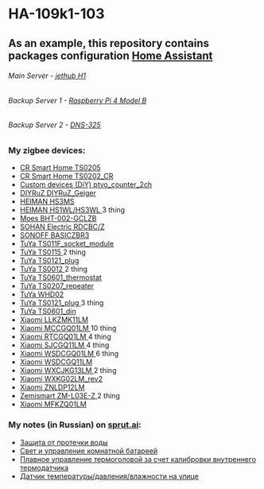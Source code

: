 # HA-109k1-103
## As an example, this repository contains packages configuration [Home Assistant](https://www.home-assistant.io/)
######  Main Server - [jethub H1](http://jethome.ru/jethub-h1)
######  Backup Server 1 - [Raspberry Pi 4 Model B](https://www.raspberrypi.com/products/raspberry-pi-4-model-b/)
######  Backup Server 2 - [DNS-325](https://www.dlink.ru/ru/products/120/1400.html)
### My zigbee devices:
+	[CR Smart Home	TS0205](https://www.zigbee2mqtt.io/devices/TS0205.html#cr%2520smart%2520home-ts0205)
+	[	CR Smart Home	TS0202_CR	](https://www.zigbee2mqtt.io/devices/TS0202_CR.html#cr%2520smart%2520home-ts0202_cr)
+	[	Custom devices (DiY)	ptvo_counter_2ch	](https://modkam.ru/2021/04/29/schetchik-impulsov-zigbee/?fbclid=IwAR1DVzTK6l4qRMhy-OLhXQB5pr0baGxdv0i2v1ujYfZN43Cj7xN57Fk7p0I)
+	[	DIYRuZ	DIYRuZ_Geiger	](https://modkam.ru/2020/06/05/indikator-radioaktivnosti-zigbee/)
+	[	HEIMAN	HS3MS	](https://www.zigbee2mqtt.io/devices/HS3MS.html#heiman-hs3ms)
+	[	HEIMAN	HS1WL/HS3WL	](https://www.zigbee2mqtt.io/devices/HS1WL_HS3WL.html#heiman-hs1wl%252Fhs3wl) 3 thing
+	[	Moes	BHT-002-GCLZB	](https://www.zigbee2mqtt.io/devices/BHT-002-GCLZB.html#moes-bht-002-gclzb)
+	[	SOHAN Electric	RDCBC/Z	](https://www.zigbee2mqtt.io/devices/RDCBC_Z.html#sohan%2520electric-rdcbc%252Fz)
+	[	SONOFF	BASICZBR3	](https://www.zigbee2mqtt.io/devices/BASICZBR3.html#sonoff-basiczbr3)
+	[	TuYa	TS011F_socket_module	](https://www.zigbee2mqtt.io/devices/TS011F_socket_module.html#tuya-ts011f_socket_module)
+	[	TuYa	TS0115	](https://www.zigbee2mqtt.io/devices/TS0115.html#tuya-ts0115) 2 thing
+	[	TuYa	TS0121_plug	](https://www.zigbee2mqtt.io/devices/TS0121_plug.html#tuya-ts0121_plug)
+	[	TuYa	TS0012	](https://www.zigbee2mqtt.io/devices/TS0012.html#tuya-ts0012) 2 thing
+	[	TuYa	TS0601_thermostat	](https://www.zigbee2mqtt.io/devices/TS0601_thermostat.html#tuya-ts0601_thermostat)
+	[	TuYa	TS0207_repeater	](https://www.zigbee2mqtt.io/devices/TS0207_repeater.html#tuya-ts0207_repeater)
+	[	TuYa	WHD02	](https://www.zigbee2mqtt.io/devices/WHD02.html#tuya-whd02)
+	[	TuYa	TS0121_plug	](https://www.zigbee2mqtt.io/devices/TS0121_plug.html#tuya-ts0121_plug) 3 thing
+	[	TuYa	TS0601_din	](https://www.zigbee2mqtt.io/devices/TS0601_din.html#tuya-ts0601_din)
+	[	Xiaomi	LLKZMK11LM	](https://www.zigbee2mqtt.io/devices/LLKZMK11LM.html#xiaomi-llkzmk11lm)
+	[	Xiaomi	MCCGQ01LM	](https://www.zigbee2mqtt.io/devices/MCCGQ01LM.html#xiaomi-mccgq01lm) 10 thing
+	[	Xiaomi	RTCGQ01LM	](https://www.zigbee2mqtt.io/devices/RTCGQ01LM.html#xiaomi-rtcgq01lm) 4 thing
+	[	Xiaomi	SJCGQ11LM	](https://www.zigbee2mqtt.io/devices/SJCGQ11LM.html#xiaomi-sjcgq11lm) 4 thing
+	[	Xiaomi	WSDCGQ01LM	](https://www.zigbee2mqtt.io/devices/WSDCGQ01LM.html#xiaomi-wsdcgq01lm) 6 thing
+	[	Xiaomi	WSDCGQ11LM	](https://www.zigbee2mqtt.io/devices/WSDCGQ11LM.html#xiaomi-wsdcgq11lm)
+	[	Xiaomi	WXCJKG13LM	](https://www.zigbee2mqtt.io/devices/WXCJKG13LM.html#xiaomi-wxcjkg13lm) 2 thing
+	[	Xiaomi	WXKG02LM_rev2	](https://www.zigbee2mqtt.io/devices/WXKG02LM_rev2.html#xiaomi-wxkg02lm_rev2)
+	[	Xiaomi	ZNLDP12LM	](https://www.zigbee2mqtt.io/devices/ZNLDP12LM.html#xiaomi-znldp12lm)
+	[	Zemismart	ZM-L03E-Z	](https://www.zigbee2mqtt.io/devices/ZM-L03E-Z.html#zemismart-zm-l03e-z) 2 thing
+	[ Xiaomi MFKZQ01LM ](https://www.zigbee2mqtt.io/devices/MFKZQ01LM.html)

### My notes (in Russian) on [sprut.ai](https://sprut.ai):
+ [Защита от протечки воды](https://sprut.ai/client/blog/2503)
+ [Свет и управление комнатной батареей](https://sprut.ai/client/blog/2639)
+ [Плавное управление термоголовой за счет калибровки внутреннего термодатчика](https://sprut.ai/client/blog/3793)
+ [Датчик температуры/давления/влажности на улице](https://sprut.ai/client/blog/3794)
